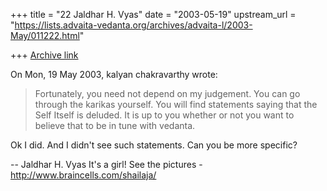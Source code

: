 +++
title = "22 Jaldhar H. Vyas"
date = "2003-05-19"
upstream_url = "https://lists.advaita-vedanta.org/archives/advaita-l/2003-May/011222.html"

+++
[Archive link](https://lists.advaita-vedanta.org/archives/advaita-l/2003-May/011222.html)

On Mon, 19 May 2003, kalyan chakravarthy wrote:

> Fortunately, you need not depend on my judgement. You can go through the
> karikas yourself. You will find statements saying that the Self Itself is
> deluded. It is up to you whether or not you want to believe that to be in
> tune with vedanta.

Ok I did.  And I didn't see such statements.  Can you be more specific?

-- 
Jaldhar H. Vyas <jaldhar at braincells.com>
It's a girl! See the pictures - http://www.braincells.com/shailaja/

